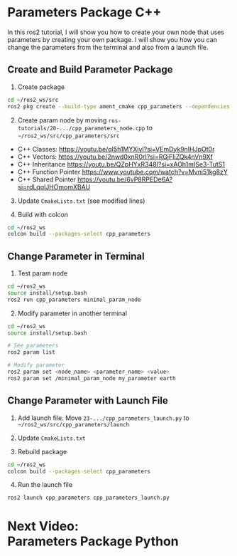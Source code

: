 # Parameters Package C++ 
In this ros2 tutorial, I will show you how to create your own node that uses parameters by creating your own package. I will show you how you can change the parameters from the terminal and also from a launch file. 

## Create and Build Parameter Package
1. Create package 
```bash
cd ~/ros2_ws/src
ros2 pkg create --build-type ament_cmake cpp_parameters --dependencies rclcpp
```

2. Create param node by moving `ros-tutorials/20-.../cpp_parameters_node.cpp` to `~/ros2_ws/src/cpp_parameters/src`

- C++ Classes: 
https://youtu.be/qI5h1MYXiyI?si=VEmDyk9nIHJpOt0r
- C++ Vectors: 
https://youtu.be/2nwd0xnR0rI?si=RGjFIiZQk4nVn9Xf
- C++ Inheritance 
https://youtu.be/QZpHYxR348I?si=xAOh1mISe3-TutS1
- C++ Function Pointer
https://www.youtube.com/watch?v=Mvni51kg8zY
- C++ Shared Pointer 
https://youtu.be/6vP8RPEDe6A?si=rdLqqlJHOmomXBAU

3. Update `CmakeLists.txt` (see modified lines)

4. Build with colcon 
```bash
cd ~/ros2_ws 
colcon build --packages-select cpp_parameters
```

## Change Parameter in Terminal
1. Test param node 
```bash
cd ~/ros2_ws 
source install/setup.bash
ros2 run cpp_parameters minimal_param_node
```

2. Modify parameter in another terminal
```bash
cd ~/ros2_ws 
source install/setup.bash

# See parameters
ros2 param list 

# Modify parameter 
ros2 param set <node_name> <parameter_name> <value>
ros2 param set /minimal_param_node my_parameter earth
```

## Change Parameter with Launch File
1. Add launch file. Move `23-.../cpp_parameters_launch.py` to `~/ros2_ws/src/cpp_parameters/launch`

2. Update `CmakeLists.txt`

3. Rebuild package
```bash
cd ~/ros2_ws 
colcon build --packages-select cpp_parameters
```

4. Run the launch file 
```bash
ros2 launch cpp_parameters cpp_parameters_launch.py 
```

# Next Video:<br>Parameters Package Python
